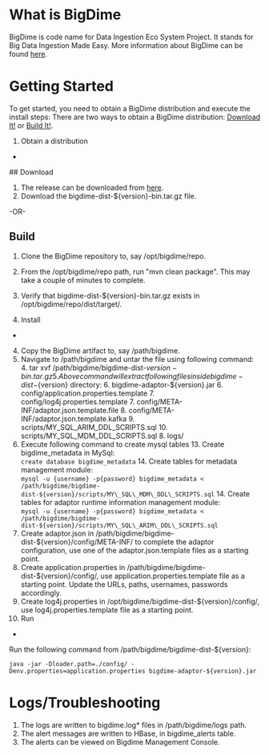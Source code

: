 What is BigDime
=====
BigDime is code name for Data Ingestion Eco System Project. It stands for Big Data Ingestion Made Easy. More information about BigDime can be found [here](https://github.com/stubhub/bigdime/wiki).

Getting Started
=====
To get started, you need to obtain a BigDime distribution and execute the install steps: There are two ways to obtain a BigDime distribution: [Download It!](#download) or [Build It!](#build).
1. Obtain a distribution
-
<a name="download">
## Download
</a>

1. The release can be downloaded from [here](https://oss.sonatype.org/content/groups/public/io/bigdime/bigdime-dist/).
2. Download the bigdime-dist-${version}-bin.tar.gz file.

-OR-
<a name="build">
## Build
</a>

1. Clone the BigDime repository to, say /opt/bigdime/repo.
2. From the /opt/bigdime/repo path, run "mvn clean package". This may take a couple of minutes to complete.
3. Verify that bigdime-dist-${version}-bin.tar.gz exists in /opt/bigdime/repo/dist/target/.

2. Install
-
4. Copy the BigDime artifact to, say /path/bigdime.
5. Navigate to /path/bigdime and untar the file using following command:
	4. tar xvf /path/bigdime/bigdime-dist-${version}-bin.tar.gz
	5. Above command will extract following files inside bigdime-dist-${version} directory:
		6. bigdime-adaptor-${version}.jar
		6. config/application.properties.template
		7. config/log4j.properties.template
		7. config/META-INF/adaptor.json.template.file
		8. config/META-INF/adaptor.json.template.kafka
		9. scripts/MY_SQL_ARIM_DDL_SCRIPTS.sql
		10. scripts/MY_SQL_MDM_DDL_SCRIPTS.sql
		8. logs/
9. Execute following command to create mysql tables
	13. Create bigdime_metadata in MySql:<br/>
		```
		create database bigdime_metadata
		```	
	14. Create tables for metadata management module:<br/>
		```
		mysql -u {username} -p{password} bigdime_metadata < /path/bigdime/bigdime-dist-${version}/scripts/MY\_SQL\_MDM\_DDL\_SCRIPTS.sql
		```
	14. Create tables for adaptor runtime information management module:<br/>
		```
		mysql -u {username} -p{password} bigdime_metadata < /path/bigdime/bigdime-dist-${version}/scripts/MY\_SQL\_ARIM\_DDL\_SCRIPTS.sql
		```
15. Create adaptor.json in /path/bigdime/bigdime-dist-${version}/config/META-INF/ to complete the adaptor configuration, use one of the adaptor.json.template files as a starting point.
10. Create application.properties in /path/bigdime/bigdime-dist-${version}/config/, use application.properties.template file as a starting point. Update the URLs, paths, usernames, passwords accordingly.
11. Create log4j.properties in /opt/bigdime/bigdime-dist-${version}/config/, use log4j.properties.template file as a starting point.
3. Run
-
Run the following command from /path/bigdime/bigdime-dist-${version}:

```
java -jar -Dloader.path=./config/ -Denv.properties=application.properties bigdime-adaptor-${version}.jar
```

Logs/Troubleshooting
=====
1. The logs are written to bigdime.log* files in /path/bigdime/logs path.
2. The alert messages are written to HBase, in bigdime_alerts table.
3. The alerts can be viewed on Bigdime Management Console.

